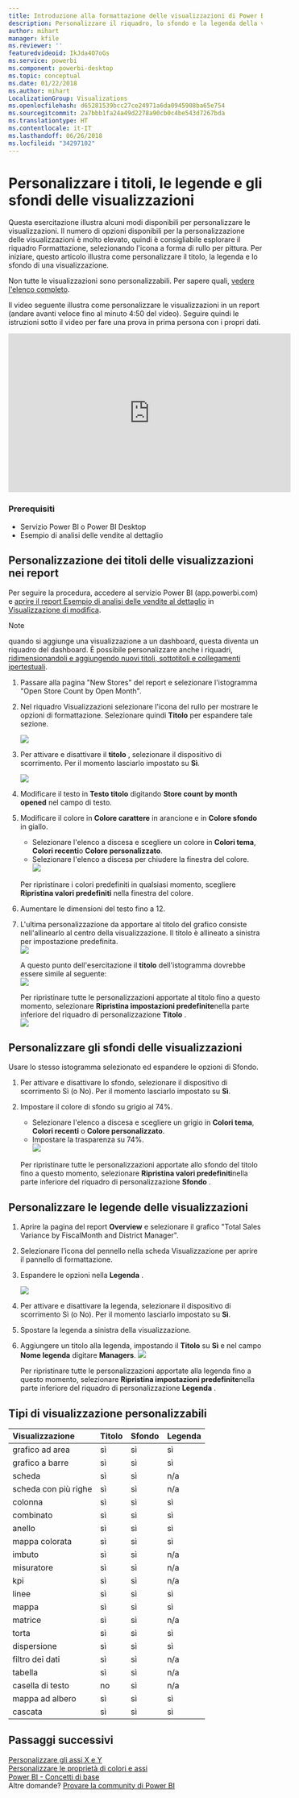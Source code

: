```yaml
---
title: Introduzione alla formattazione delle visualizzazioni di Power BI
description: Personalizzare il riquadro, lo sfondo e la legenda della visualizzazione
author: mihart
manager: kfile
ms.reviewer: ''
featuredvideoid: IkJda4O7oGs
ms.service: powerbi
ms.component: powerbi-desktop
ms.topic: conceptual
ms.date: 01/22/2018
ms.author: mihart
LocalizationGroup: Visualizations
ms.openlocfilehash: d65281539bcc27ce24971a6da0945908ba65e754
ms.sourcegitcommit: 2a7bbb1fa24a49d2278a90cb0c4be543d7267bda
ms.translationtype: HT
ms.contentlocale: it-IT
ms.lasthandoff: 06/26/2018
ms.locfileid: "34297102"
---
```

# <a name="customize-visualization-titles-legends-and-backgrounds"></a>Personalizzare i titoli, le legende e gli sfondi delle visualizzazioni
Questa esercitazione illustra alcuni modi disponibili per personalizzare le visualizzazioni.   Il numero di opzioni disponibili per la personalizzazione delle visualizzazioni è molto elevato, quindi è consigliabile esplorare il riquadro Formattazione, selezionando l'icona a forma di rullo per pittura.  Per iniziare, questo articolo illustra come personalizzare il titolo, la legenda e lo sfondo di una visualizzazione.  

Non tutte le visualizzazioni sono personalizzabili. Per sapere quali, [vedere l'elenco completo](#list).  

Il video seguente illustra come personalizzare le visualizzazioni in un report (andare avanti veloce fino al minuto 4:50 del video). Seguire quindi le istruzioni sotto il video per fare una prova in prima persona con i propri dati.

<iframe width="560" height="315" src="https://www.youtube.com/embed/IkJda4O7oGs" frameborder="0" allowfullscreen></iframe>

### <a name="prerequisites"></a>Prerequisiti
- Servizio Power BI o Power BI Desktop
- Esempio di analisi delle vendite al dettaglio

## <a name="customize-visualization-titles-in-reports"></a>Personalizzazione dei titoli delle visualizzazioni nei report
Per seguire la procedura, accedere al servizio Power BI (app.powerbi.com) e [aprire il report Esempio di analisi delle vendite al dettaglio](sample-datasets.md) in [Visualizzazione di modifica](service-interact-with-a-report-in-editing-view.md).

> [!NOTE]
> quando si aggiunge una visualizzazione a un dashboard, questa diventa un riquadro del dashboard.  È possibile personalizzare anche i riquadri, [ridimensionandoli e aggiungendo nuovi titoli, sottotitoli e collegamenti ipertestuali](service-dashboard-edit-tile.md).
> 
> 

1. Passare alla pagina "New Stores" del report e selezionare l'istogramma "Open Store Count by Open Month".
2. Nel riquadro Visualizzazioni selezionare l'icona del rullo per mostrare le opzioni di formattazione.  Selezionare quindi **Titolo** per espandere tale sezione.  
   
   ![](media/power-bi-visualization-customize-title-background-and-legend/power-bi-formatting-menu.png)
3. Per attivare e disattivare il  **titolo** , selezionare il dispositivo di scorrimento. Per il momento lasciarlo impostato su **Sì**.  
   
   ![](media/power-bi-visualization-customize-title-background-and-legend/onoffslider.png)
4. Modificare il testo in **Testo titolo** digitando **Store count by month opened** nel campo di testo.  
5. Modificare il colore in **Colore carattere** in arancione e in **Colore sfondo** in giallo.
   
   * Selezionare l'elenco a discesa e scegliere un colore in **Colori tema**, **Colori recenti**o **Colore personalizzato**.
   * Selezionare l'elenco a discesa per chiudere la finestra del colore.  
     ![](media/power-bi-visualization-customize-title-background-and-legend/customizecolorpicker.png)
   
   Per ripristinare i colori predefiniti in qualsiasi momento, scegliere **Ripristina valori predefiniti** nella finestra del colore.
6. Aumentare le dimensioni del testo fino a 12.
7. L'ultima personalizzazione da apportare al titolo del grafico consiste nell'allinearlo al centro della visualizzazione. Il titolo è allineato a sinistra per impostazione predefinita.  
   ![](media/power-bi-visualization-customize-title-background-and-legend/customizealign.png)
   
    A questo punto dell'esercitazione il **titolo** dell'istogramma dovrebbe essere simile al seguente:  
    ![](media/power-bi-visualization-customize-title-background-and-legend/tutorialprogress1.png)
   
    Per ripristinare tutte le personalizzazioni apportate al titolo fino a questo momento, selezionare **Ripristina impostazioni predefinite**nella parte inferiore del riquadro di personalizzazione **Titolo** .  
    ![](media/power-bi-visualization-customize-title-background-and-legend/revertall.png)

## <a name="customize-visualization-backgrounds"></a>Personalizzare gli sfondi delle visualizzazioni
Usare lo stesso istogramma selezionato ed espandere le opzioni di Sfondo.

1. Per attivare e disattivare lo sfondo, selezionare il dispositivo di scorrimento Sì (o No). Per il momento lasciarlo impostato su **Sì**.
2. Impostare il colore di sfondo su grigio al 74%.
   
   * Selezionare l'elenco a discesa e scegliere un grigio in **Colori tema**, **Colori recenti** o **Colore personalizzato**.
   * Impostare la trasparenza su 74%.   
     ![](media/power-bi-visualization-customize-title-background-and-legend/power-bi-customize-background.png)
   
   Per ripristinare tutte le personalizzazioni apportate allo sfondo del titolo fino a questo momento, selezionare **Ripristina valori predefiniti**nella parte inferiore del riquadro di personalizzazione **Sfondo** .

## <a name="customize-visualization-legends"></a>Personalizzare le legende delle visualizzazioni
1. Aprire la pagina del report **Overview** e selezionare il grafico "Total Sales Variance by FiscalMonth and District Manager".
2. Selezionare l’icona del pennello nella scheda Visualizzazione per aprire il pannello di formattazione.  
3. Espandere le opzioni nella **Legenda** .
   
      ![](media/power-bi-visualization-customize-title-background-and-legend/legend.png)
4. Per attivare e disattivare la legenda, selezionare il dispositivo di scorrimento Sì (o No). Per il momento lasciarlo impostato su **Sì**.
5. Spostare la legenda a sinistra della visualizzazione.    
6. Aggiungere un titolo alla legenda, impostando il **Titolo** su **Sì** e nel campo **Nome legenda** digitare **Managers**.
   ![](media/power-bi-visualization-customize-title-background-and-legend/legend-move.png)
   
   Per ripristinare tutte le personalizzazioni apportate alla legenda fino a questo momento, selezionare **Ripristina impostazioni predefinite**nella parte inferiore del riquadro di personalizzazione **Legenda** .

<a name="list"></a>

## <a name="visualization-types-that-can-be-customized"></a>Tipi di visualizzazione personalizzabili
| Visualizzazione | Titolo | Sfondo | Legenda |
|:--- |:--- |:--- |:--- |
| grafico ad area |sì |sì |sì |
| grafico a barre |sì |sì |sì |
| scheda |sì |sì |n/a |
| scheda con più righe |sì |sì |n/a |
| colonna |sì |sì |sì |
| combinato |sì |sì |sì |
| anello |sì |sì |sì |
| mappa colorata |sì |sì |sì |
| imbuto |sì |sì |n/a |
| misuratore |sì |sì |n/a |
| kpi |sì |sì |n/a |
| linee |sì |sì |sì |
| mappa |sì |sì |sì |
| matrice |sì |sì |n/a |
| torta |sì |sì |sì |
| dispersione |sì |sì |sì |
| filtro dei dati |sì |sì |n/a |
| tabella |sì |sì |n/a |
| casella di testo |no |sì |n/a |
| mappa ad albero |sì |sì |sì |
| cascata |sì |sì |sì |

## <a name="next-steps"></a>Passaggi successivi
[Personalizzare gli assi X e Y](power-bi-visualization-customize-x-axis-and-y-axis.md)  
[Personalizzare le proprietà di colori e assi](service-getting-started-with-color-formatting-and-axis-properties.md)  
[Power BI - Concetti di base](service-basic-concepts.md)  
Altre domande? [Provare la community di Power BI](http://community.powerbi.com/)

